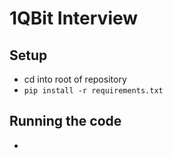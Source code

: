 # 1QBit Interview

## Setup

- cd into root of repository
- `pip install -r requirements.txt`

## Running the code

- 